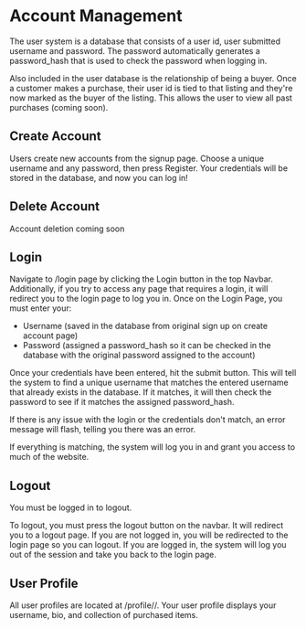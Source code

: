 # Account Management

The user system is a database that consists of a user id, user submitted username and password. The password automatically generates a password_hash that is used to check the password when logging in.

Also included in the user database is the relationship of being a buyer. Once a customer makes a purchase, their user id is tied to that listing and they're now marked as the buyer of the listing. This allows the user to view all past purchases (coming soon).

## Create Account

Users create new accounts from the signup page. Choose a unique username and any password, then press Register. Your credentials will be stored in the database, and now you can log in!

## Delete Account

Account deletion coming soon

## Login

Navigate to /login page by clicking the Login button in the top Navbar. Additionally, if you try to access any page that requires a login, it will redirect you to the login page to log you in. Once on the Login Page, you must enter your:

- Username (saved in the database from original sign up on create account page)
- Password (assigned a password_hash so it can be checked in the database with the original password assigned to the account)

Once your credentials have been entered, hit the submit button. This will tell the system to find a unique username that matches the entered username that already exists in the database. If it matches, it will then check the password to see if it matches the assigned password_hash.

If there is any issue with the login or the credentials don't match, an error message will flash, telling you there was an error.

If everything is matching, the system will log you in and grant you access to much of the website.

## Logout

You must be logged in to logout.

To logout, you must press the logout button on the navbar. It will redirect you to a logout page. If you are not logged in, you will be redirected to the login page so you can logout. If you are logged in, the system will log you out of the session and take you back to the login page.

## User Profile

All user profiles are located at /profile/<username>/. Your user profile displays your username, bio, and collection of purchased items. 
